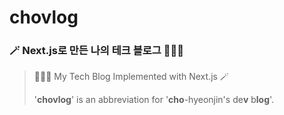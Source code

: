 # chovlog

### 🪄 Next.js로 만든 나의 테크 블로그 👩🏻‍💻

> 👩🏻‍💻 My Tech Blog Implemented with Next.js 🪄
>
> '**chovlog**' is an abbreviation for '**cho**-hyeonjin's de**v** b**log**'.
